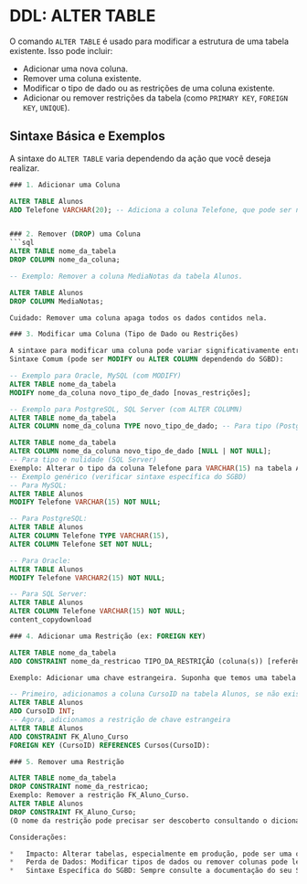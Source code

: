 # DDL: ALTER TABLE

O comando `ALTER TABLE` é usado para modificar a estrutura de uma tabela existente. Isso pode incluir:

*   Adicionar uma nova coluna.
*   Remover uma coluna existente.
*   Modificar o tipo de dado ou as restrições de uma coluna existente.
*   Adicionar ou remover restrições da tabela (como `PRIMARY KEY`, `FOREIGN KEY`, `UNIQUE`).

## Sintaxe Básica e Exemplos

A sintaxe do `ALTER TABLE` varia dependendo da ação que você deseja realizar.

```sql
### 1. Adicionar uma Coluna

ALTER TABLE Alunos
ADD Telefone VARCHAR(20); -- Adiciona a coluna Telefone, que pode ser nula;


### 2. Remover (DROP) uma Coluna
```sql
ALTER TABLE nome_da_tabela
DROP COLUMN nome_da_coluna;

-- Exemplo: Remover a coluna MediaNotas da tabela Alunos.

ALTER TABLE Alunos
DROP COLUMN MediaNotas;

Cuidado: Remover uma coluna apaga todos os dados contidos nela.

### 3. Modificar uma Coluna (Tipo de Dado ou Restrições)

A sintaxe para modificar uma coluna pode variar significativamente entre SGBDs.
Sintaxe Comum (pode ser MODIFY ou ALTER COLUMN dependendo do SGBD):

-- Exemplo para Oracle, MySQL (com MODIFY)
ALTER TABLE nome_da_tabela
MODIFY nome_da_coluna novo_tipo_de_dado [novas_restrições];

-- Exemplo para PostgreSQL, SQL Server (com ALTER COLUMN)
ALTER TABLE nome_da_tabela
ALTER COLUMN nome_da_coluna TYPE novo_tipo_de_dado; -- Para tipo (PostgreSQL)

ALTER TABLE nome_da_tabela
ALTER COLUMN nome_da_coluna novo_tipo_de_dado [NULL | NOT NULL];
-- Para tipo e nulidade (SQL Server)
Exemplo: Alterar o tipo da coluna Telefone para VARCHAR(15) na tabela Alunos e torná-la NOT NULL.
-- Exemplo genérico (verificar sintaxe específica do SGBD)
-- Para MySQL:
ALTER TABLE Alunos
MODIFY Telefone VARCHAR(15) NOT NULL;

-- Para PostgreSQL:
ALTER TABLE Alunos
ALTER COLUMN Telefone TYPE VARCHAR(15),
ALTER COLUMN Telefone SET NOT NULL;

-- Para Oracle:
ALTER TABLE Alunos
MODIFY Telefone VARCHAR2(15) NOT NULL;

-- Para SQL Server:
ALTER TABLE Alunos
ALTER COLUMN Telefone VARCHAR(15) NOT NULL;
content_copydownload

### 4. Adicionar uma Restrição (ex: FOREIGN KEY)

ALTER TABLE nome_da_tabela
ADD CONSTRAINT nome_da_restricao TIPO_DA_RESTRIÇÃO (coluna(s)) [referências];

Exemplo: Adicionar uma chave estrangeira. Suponha que temos uma tabela Cursos com CursoID como chave primária.

-- Primeiro, adicionamos a coluna CursoID na tabela Alunos, se não existir
ALTER TABLE Alunos
ADD CursoID INT;
-- Agora, adicionamos a restrição de chave estrangeira
ALTER TABLE Alunos
ADD CONSTRAINT FK_Aluno_Curso
FOREIGN KEY (CursoID) REFERENCES Cursos(CursoID):

### 5. Remover uma Restrição

ALTER TABLE nome_da_tabela
DROP CONSTRAINT nome_da_restricao;
Exemplo: Remover a restrição FK_Aluno_Curso.
ALTER TABLE Alunos
DROP CONSTRAINT FK_Aluno_Curso;
(O nome da restrição pode precisar ser descoberto consultando o dicionário de dados do SGBD se você não o souber).

Considerações:

*	Impacto: Alterar tabelas, especialmente em produção, pode ser uma operação demorada e pode bloquear o acesso à tabela enquanto a alteração ocorre.
*	Perda de Dados: Modificar tipos de dados ou remover colunas pode levar à perda de dados se não for feito com cuidado.
*	Sintaxe Específica do SGBD: Sempre consulte a documentação do seu SGBD específico para a sintaxe correta de ALTER TABLE.


